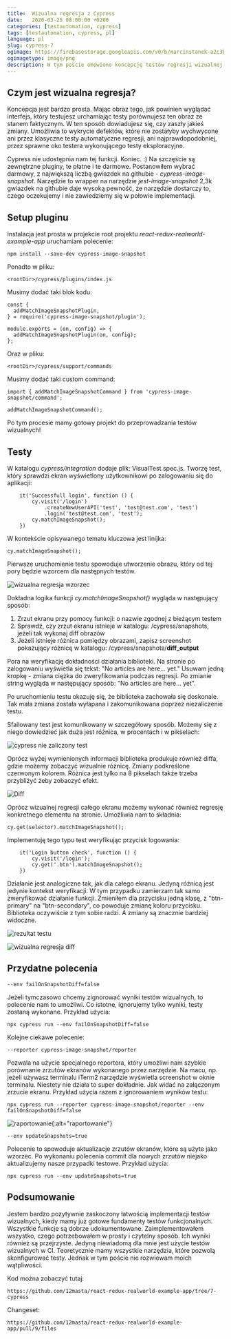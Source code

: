 ```yaml
---
title:  Wizualna regresja z Cypress
date:   2020-03-25 08:00:00 +0200
categories: [testautomation, cypress]
tags: [testautomation, cypress, pl]
language: pl
slug: cypress-7
ogimage: https://firebasestorage.googleapis.com/v0/b/marcinstanek-a2c3b.appspot.com/o/2020-03-29-cypress-visual-regression%2Fpost_cover.png?alt=media&token=0c3c0db2-1c8c-48c7-8b3c-c4a49eaf3dda
ogimagetype: image/png
description: W tym poście omówiono koncepcję testów regresji wizualnej, podczas których podczas testowania porównuje się oczekiwany wygląd interfejsu ze stanem rzeczywistym, aby wykryć defekty, których nie wyłapią tradycyjne testy regresyjne. Wyjaśnia, jak skonfigurować testy regresji wizualnej przy użyciu frameworka Cypress z bezpłatną wtyczką cypress-image-snapshot i podaje przykłady testowania całego ekranu i poszczególnych elementów pod kątem różnic wizualnych, pokazując jego skuteczność w wykrywaniu nawet niewielkich zmian.
---
```


## Czym jest wizualna regresja?

Koncepcja jest bardzo prosta. Mając obraz tego, jak powinien wyglądać interfejs, który testujesz urchamiając testy porównujesz ten obraz ze stanem faktycznym. W ten sposób dowiadujesz się, czy zaszły jakieś zmiany. Umożliwia to wykrycie defektów, które nie zostałyby wychwycone ani przez klasyczne testy automatyczne regresji, ani najprawdopodobniej, przez sprawne oko testera wykonującego testy eksploracyjne.

Cypress nie udostępnia nam tej funkcji. Koniec. :) Na szczęście są zewnętrzne pluginy, te płatne i te darmowe. Postanowiłem wybrać darmowy, z największą liczbą gwiazdek na githubie - _cypress-image-snapshot_. Narzędzie to wrapper na narzędzie _jest-image-snapshot_ 2,3k gwiazdek na githubie daje wysoką pewność, że narzędzie dostarczy to, czego oczekujemy i nie zawiedziemy się w połowie implementacji.

## Setup pluginu

Instalacja jest prosta w projekcie root projektu _react-redux-realworld-example-app_ uruchamiam polecenie: 

    npm install --save-dev cypress-image-snapshot

Ponadto w pliku:

    <rootDir>/cypress/plugins/index.js

Musimy dodać taki blok kodu:

```
const {
  addMatchImageSnapshotPlugin,
} = require('cypress-image-snapshot/plugin');

module.exports = (on, config) => {
  addMatchImageSnapshotPlugin(on, config);
};
```

Oraz w pliku:

    <rootDir>/cypress/support/commands

Musimy dodać taki custom command:

```
import { addMatchImageSnapshotCommand } from 'cypress-image-snapshot/command';

addMatchImageSnapshotCommand();
```

Po tym procesie mamy gotowy projekt do przeprowadzania testów wizualnych!

## Testy

W katalogu _cypress/integration_ dodaje plik: VisualTest.spec.js. Tworzę test, który sprawdzi ekran wyświetlony użytkownikowi po zalogowaniu się do aplikacji:

```
    it('Successfull login', function () {
        cy.visit('/login')
            .createNewUserAPI('test', 'test@test.com', 'test')
            .login('test@test.com', 'test');
        cy.matchImageSnapshot();
    })
```

W kontekście opisywanego tematu kluczowa jest linijka:

    cy.matchImageSnapshot();

Pierwsze uruchomienie testu spowoduje utworzenie obrazu, który od tej pory będzie wzorcem dla następnych testów.

![wizualna regresja wzorzec](https://firebasestorage.googleapis.com/v0/b/marcinstanek-a2c3b.appspot.com/o/2020-03-29-cypress-visual-regression%2Fcypress-7-1.png?alt=media&token=d1d32cff-efec-4220-8b7c-b58dbd5beb32)

Dokładna logika funkcji _cy.matchImageSnapshot()_ wygląda w następujący sposób:

1. Zrzut ekranu przy pomocy funkcji: o nazwie zgodnej z bieżącym testem
1. Sprawdź, czy zrzut ekranu istnieje w katalogu: <rootDir>/cypress/snapshots, jeżeli tak wykonaj diff obrazów
1. Jeżeli istnieje różnica pomiędzy obrazami, zapisz screenshot pokazujący różnicę w katalogu: <rootDir>/cypress/snapshots/__diff_output__

Pora na weryfikację dokładności działania biblioteki. Na stronie po zalogowaniu wyświetla się tekst: "No articles are here... yet."
Usuwam jedną kropkę - zmiana ciężka do zweryfikowania podczas regresji. Po zmianie string wygląda w następujący sposób: "No articles are here... yet".

Po uruchomieniu testu okazuję się, że biblioteka zachowała się doskonale. Tak mała zmiana została wyłapana i zakomunikowana poprzez niezaliczenie testu.

Sfailowany test jest komunikowany w szczegółowy sposób. Możemy się z niego dowiedzieć jak duża jest różnica, w procentach i w pikselach:

![cypress nie zaliczony test](https://firebasestorage.googleapis.com/v0/b/marcinstanek-a2c3b.appspot.com/o/2020-03-29-cypress-visual-regression%2Fcypress-7-2.png?alt=media&token=96fdbe41-8730-4a28-ae39-6418451ee5ee)

Oprócz wyżej wymienionych informacji biblioteka produkuje również diffa, gdzie możemy zobaczyć wizualnie różnicę. Zmiany podkreślone czerwonym kolorem. Różnica jest tylko na 8 pikselach także trzeba przybliżyć żeby zobaczyć efekt.

![Diff](https://firebasestorage.googleapis.com/v0/b/marcinstanek-a2c3b.appspot.com/o/2020-03-29-cypress-visual-regression%2Fcypress-7-3.png?alt=media&token=7150c4ad-2b58-4077-8ed0-6827d5c6ae79)

Oprócz wizualnej regresji całego ekranu możemy wykonać również regresję konkretnego elementu na stronie. Umożliwia nam to składnia:

    cy.get(selector).matchImageSnapshot();

Implementuję tego typu test weryfikując przycisk logowania:

```
    it('Login button check', function () {
        cy.visit('/login');
        cy.get('.btn').matchImageSnapshot();
    })
```

Działanie jest analogiczne tak, jak dla całego ekranu. Jedyną różnicą jest jedynie kontekst weryfikacji. W tym przypadku zamierzam tak samo zweryfikować działanie funkcji. Zmieniłem dla przycisku jedną klasę, z "btn-primary" na "btn-secondary", co powoduje zmianę koloru przycisku. Biblioteka oczywiście z tym sobie radzi. A zmiany są znacznie bardziej widoczne.

![rezultat testu](https://firebasestorage.googleapis.com/v0/b/marcinstanek-a2c3b.appspot.com/o/2020-03-29-cypress-visual-regression%2Fcypress-7-4.png?alt=media&token=16378f70-751c-4306-ad50-3f3a458bbfb9)

![wizualna regresja diff](https://firebasestorage.googleapis.com/v0/b/marcinstanek-a2c3b.appspot.com/o/2020-03-29-cypress-visual-regression%2Fcypress-7-5.png?alt=media&token=c0951868-9eb3-4266-9b4c-ce11424a6970)

## Przydatne polecenia

    --env failOnSnapshotDiff=false

Jeżeli tymczasowo chcemy zignorować wyniki testów wizualnych, to polecenie nam to umożliwi. Co istotne, ignorujemy tylko wyniki, testy zostaną wykonane. Przykład użycia:

    npx cypress run --env failOnSnapshotDiff=false

Kolejne ciekawe polecenie:

    --reporter cypress-image-snapshot/reporter

Pozwala na użycie specjalnego reportera, który umożliwi nam szybkie porównanie zrzutów ekranów wykonanego przez narzędzie. Na macu, np. jeżeli używasz terminalu iTerm2 narzędzie wyświetla screenshot w oknie terminalu. Niestety nie działa to super dokładnie. Jak widać na załączonym zrzucie ekranu. Przykład użycia razem z ignorowaniem wyników testu:

    npx cypress run --reporter cypress-image-snapshot/reporter --env failOnSnapshotDiff=false

![raportowanie](https://firebasestorage.googleapis.com/v0/b/marcinstanek-a2c3b.appspot.com/o/2020-03-29-cypress-visual-regression%2Fcypress-7-6.png?alt=media&token=0d9f2937-7778-4393-914f-f2fc6d594e78){:alt="raportowanie"}

    --env updateSnapshots=true

Polecenie to spowoduje aktualizacje zrzutów ekranów, które są użyte jako wzorzec. Po wykonaniu polecenia commit dla nowych zrzutów niejako aktualizujemy nasze przypadki testowe. Przykład użycia:

    npx cypress run --env updateSnapshots=true

## Podsumowanie

Jestem bardzo pozytywnie zaskoczony łatwością implementacji testów wizualnych, kiedy mamy już gotowe fundamenty testów funkcjonalnych. Wszystkie funkcje są dobrze udokumentowane. Zaimplementowałem wszystko, czego potrzebowałem w prosty i czytelny sposób. Ich wyniki również są przejrzyste. Jedyną niewiadomą dla mnie jest użycie testów wizualnych w CI. Teoretycznie mamy wszystkie narzędzia, które pozwolą skonfigurować testy. Jednak w tym poście nie rozwiewam moich wątpliwości.

Kod można zobaczyć tutaj:

    https://github.com/12masta/react-redux-realworld-example-app/tree/7-cypress

Changeset:

    https://github.com/12masta/react-redux-realworld-example-app/pull/9/files
